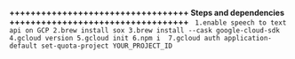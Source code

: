 **++++++++++++++++++++++++++++++++++
Steps and dependencies 
++++++++++++++++++++++++++++++++++**
`
1.enable speech to text api on GCP
2.brew install sox
3.brew install --cask google-cloud-sdk
4.gcloud version
5.gcloud init
6.npm i 
7.gcloud auth application-default set-quota-project YOUR_PROJECT_ID`
